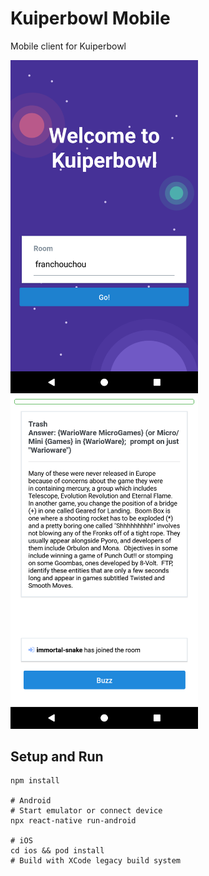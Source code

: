 # Kuiperbowl Mobile

Mobile client for Kuiperbowl

<img src="./media/screenshot01.png" width="300"> <img src="./media/screenshot02.png" width="300">

## Setup and Run

    npm install

    # Android
    # Start emulator or connect device
    npx react-native run-android

    # iOS
    cd ios && pod install
    # Build with XCode legacy build system
